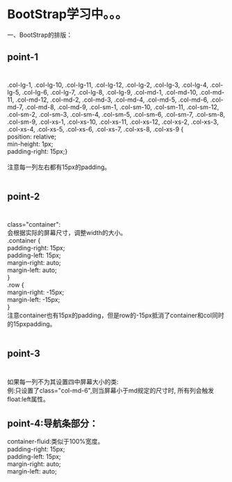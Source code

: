 # BootStrap学习中。。。
一、BootStrap的排版：<br>
## point-1<br><br>
.col-lg-1, .col-lg-10, .col-lg-11, .col-lg-12, .col-lg-2,
.col-lg-3, .col-lg-4, .col-lg-5, .col-lg-6, .col-lg-7,
.col-lg-8, .col-lg-9, .col-md-1, .col-md-10, .col-md-11,
.col-md-12, .col-md-2, .col-md-3, .col-md-4, .col-md-5,
.col-md-6, .col-md-7, .col-md-8, .col-md-9, .col-sm-1,
.col-sm-10, .col-sm-11, .col-sm-12, .col-sm-2, .col-sm-3,
.col-sm-4, .col-sm-5, .col-sm-6, .col-sm-7, .col-sm-8,
.col-sm-9, .col-xs-1, .col-xs-10, .col-xs-11, .col-xs-12,
.col-xs-2, .col-xs-3, .col-xs-4, .col-xs-5, .col-xs-6,
.col-xs-7, .col-xs-8, .col-xs-9 {<br>
    position: relative;<br>
    min-height: 1px;<br>
    padding-right: 15px;}<br><br>
注意每一列左右都有15px的padding。<br><br>
## point-2<br><br>
class="container":<br>会根据实际的屏幕尺寸，调整width的大小。<br>
.container {<br>
    padding-right: 15px;<br>
    padding-left: 15px;<br>
    margin-right: auto;<br>
    margin-left: auto;<br>
}<br>
.row {<br>
    margin-right: -15px;<br>
    margin-left: -15px;<br>
}<br>注意container也有15px的padding，但是row的-15px抵消了container和col同时的15pxpadding。<br><br>
## point-3<br><br>
如果每一列不为其设置四中屏幕大小的类:<br>例:只设置了class="col-md-6",则当屏幕小于md规定的尺寸时,
所有列会触发float:left属性。
## point-4:导航条部分：
container-fluid:类似于100%宽度。<br>
padding-right: 15px;<br>
    padding-left: 15px;<br>
    margin-right: auto;<br>
    margin-left: auto;<br><br>
